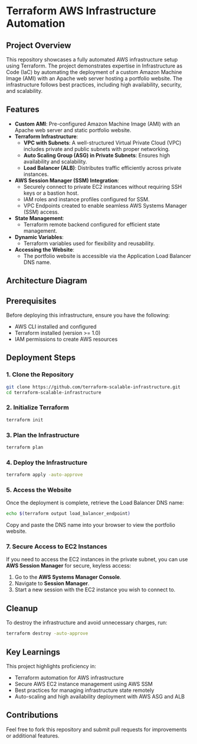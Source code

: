 # Terraform AWS Infrastructure Automation

## Project Overview
This repository showcases a fully automated AWS infrastructure setup using Terraform. The project demonstrates expertise in Infrastructure as Code (IaC) by automating the deployment of a custom Amazon Machine Image (AMI) with an Apache web server hosting a portfolio website. The infrastructure follows best practices, including high availability, security, and scalability.

## Features
- **Custom AMI**: Pre-configured Amazon Machine Image (AMI) with an Apache web server and static portfolio website.
- **Terraform Infrastructure**:
  - **VPC with Subnets**: A well-structured Virtual Private Cloud (VPC) includes private and public subnets with proper networking.
  - **Auto Scaling Group (ASG) in Private Subnets**: Ensures high availability and scalability.
  - **Load Balancer (ALB)**: Distributes traffic efficiently across private instances.
- **AWS Session Manager (SSM) Integration**:
  - Securely connect to private EC2 instances without requiring SSH keys or a bastion host.
  - IAM roles and instance profiles configured for SSM.
  - VPC Endpoints created to enable seamless AWS Systems Manager (SSM) access.
- **State Management**:
  - Terraform remote backend configured for efficient state management.
- **Dynamic Variables**:
  - Terraform variables used for flexibility and reusability.
- **Accessing the Website**:
  - The portfolio website is accessible via the Application Load Balancer DNS name.

## Architecture Diagram


## Prerequisites
Before deploying this infrastructure, ensure you have the following:
- AWS CLI installed and configured
- Terraform installed (version >= 1.0)
- IAM permissions to create AWS resources

## Deployment Steps

### 1. Clone the Repository
```sh
git clone https://github.com/terraform-scalable-infrastructure.git
cd terraform-scalable-infrastructure
```

### 2. Initialize Terraform
```sh
terraform init
```
### 3. Plan the Infrastructure
```sh
terraform plan
```
### 4. Deploy the Infrastructure
```sh
terraform apply -auto-approve
```

### 5. Access the Website
Once the deployment is complete, retrieve the Load Balancer DNS name:
```sh
echo $(terraform output load_balancer_endpoint)
```
Copy and paste the DNS name into your browser to view the portfolio website.

### 7. Secure Access to EC2 Instances
If you need to access the EC2 instances in the private subnet, you can use **AWS Session Manager** for secure, keyless access:

1. Go to the **AWS Systems Manager Console**.
2. Navigate to **Session Manager**.
3. Start a new session with the EC2 instance you wish to connect to.

## Cleanup
To destroy the infrastructure and avoid unnecessary charges, run:
```sh
terraform destroy -auto-approve
```

## Key Learnings
This project highlights proficiency in:
- Terraform automation for AWS infrastructure
- Secure AWS EC2 instance management using AWS SSM
- Best practices for managing infrastructure state remotely
- Auto-scaling and high availability deployment with AWS ASG and ALB

## Contributions
Feel free to fork this repository and submit pull requests for improvements or additional features.

